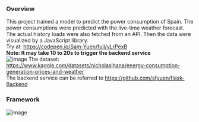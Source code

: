 ### Overview
This project trained a model to predict the power consumption of Spain. The power consumptions were predicted with the live-time weather forecast. The actual history loads were also fetched from an API. Then the data were visualized by a JavaScript library.  
Try at: https://codepen.io/Sam-Yuen/full/yLrPexB  
**Note: It may take 10 to 20s to trigger the backend service**   
![image](https://github.com/sfyuen/energy-prediction-of-spain/assets/117583090/b7515392-a5a8-46e9-b7c2-f45537848eb6)
The dataset: https://www.kaggle.com/datasets/nicholasjhana/energy-consumption-generation-prices-and-weather  
The backend service can be referred to https://github.com/sfyuen/flask-Backend  

### Framework
![image](https://github.com/sfyuen/energy-prediction-of-spain/assets/117583090/a8ba29eb-8e38-4ee1-a849-74f8c954fa98)
